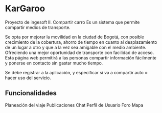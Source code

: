 # KarGaroo
Proyecto de ingesoft II. Compartir carro
Es un sistema que permite compartir medios de transporte. 

Se opta por mejorar la movilidad en la ciudad de Bogotá, con posible crecimiento de la cobertura, ahorro de tiempo en cuanto al desplazamiento de un lugar a otro y que a la vez sea amigable con el medio ambiente.
Ofreciendo una mejor oportunidad de transporte con facilidad de acceso. Esta página web permitirá a las personas compartir información fácilmente y ponerse en contacto sin gastar mucho tiempo.

Se debe registrar a la aplicación, y especificar si va a compartir auto o hacer uso del servicio. 

## Funcionalidades
Planeación del viaje
Publicaciones
Chat
Perfil de Usuario
Foro
Mapa
